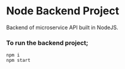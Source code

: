 # Node Backend Project

Backend of microservice API built in NodeJS.

### To run the backend project;

```shel
npm i
npm start
```
